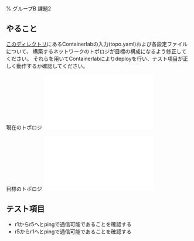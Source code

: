% グループB 課題2

## やること

[このディレクトリ](./)にあるContainerlabの入力(topo.yaml)および各設定ファイルについて、
構築するネットワークのトポロジが目標の構成になるよう修正してください。
それらを用いてContainerlabによりdeployを行い、テスト項目が正しく動作するか確認してください。


現在のトポロジ
![](./start.pdf)

目標のトポロジ
![](./goal.pdf)


## テスト項目

- r1からr5へとpingで通信可能であることを確認する
- r5からr1へとpingで通信可能であることを確認する


